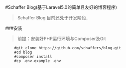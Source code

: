 #Schaffer Blog(基于Laravel5.0的简单且友好的博客程序)

> Schaffer Blog 目前还处于开发阶段..

###安装

> 前提：安装好PHP运行环境与Composer及Git

```shell
    #git clone https://github.com/schaffers/blog.git
    #cd blog
    #composer install
    #cp .env.example .env
```
